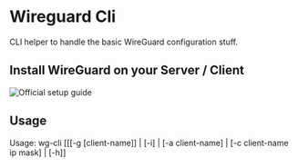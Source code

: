 # Wireguard Cli

CLI helper to handle the basic WireGuard configuration stuff.

## Install WireGuard on your Server / Client

![Official setup guide](https://www.wireguard.com/install/)

## Usage

Usage: wg-cli [[[-g [client-name]] | [-i] | [-a client-name] | [-c client-name ip mask] | [-h]]